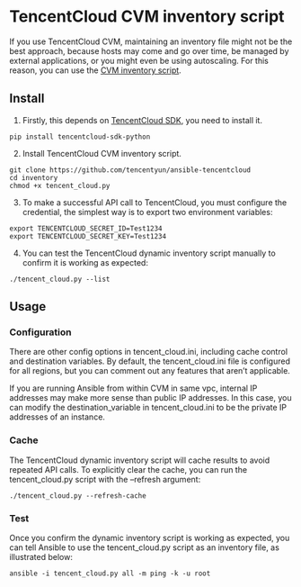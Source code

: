 # TencentCloud CVM inventory script

If you use TencentCloud CVM, maintaining an inventory file might not be the best approach, because hosts may come and go over time, be managed by external applications, or you might even be using autoscaling. For this reason, you can use the [CVM inventory script](https://github.com/tencentyun/ansible-tencentcloud/inventory/tencent_cloud.py).

## Install

1. Firstly, this depends on [TencentCloud SDK](https://github.com/TencentCloud/tencentcloud-sdk-python), you need to install it. 

```
pip install tencentcloud-sdk-python
```

2. Install TencentCloud CVM inventory script.

```
git clone https://github.com/tencentyun/ansible-tencentcloud
cd inventory
chmod +x tencent_cloud.py
```

3. To make a successful API call to TencentCloud, you must configure the credential, the simplest way is to export two environment variables:

```
export TENCENTCLOUD_SECRET_ID=Test1234
export TENCENTCLOUD_SECRET_KEY=Test1234
```

4. You can test the TencentCloud dynamic inventory script manually to confirm it is working as expected:

```
./tencent_cloud.py --list
```

## Usage

### Configuration

There are other config options in tencent_cloud.ini, including cache control and destination variables. By default, the tencent_cloud.ini file is configured for all regions, but you can comment out any features that aren’t applicable.

If you are running Ansible from within CVM in same vpc, internal IP addresses may make more sense than public IP addresses. In this case, you can modify the destination_variable in tencent_cloud.ini to be the private IP addresses of an instance. 

### Cache

The TencentCloud dynamic inventory script will cache results to avoid repeated API calls. To explicitly clear the cache, you can run the tencent_cloud.py script with the –refresh argument:

```
./tencent_cloud.py --refresh-cache
```

### Test

Once you confirm the dynamic inventory script is working as expected, you can tell Ansible to use the tencent_cloud.py script as an inventory file, as illustrated below:

```
ansible -i tencent_cloud.py all -m ping -k -u root
```
